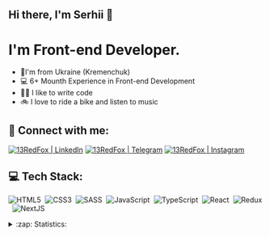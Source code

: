 ## Hi there, I'm Serhii 👋

# I'm Front-end Developer.

- 📍I'm from Ukraine (Kremenchuk)
- 💻 6+ Mounth Experience in Front-end Development
- 🧑‍💻 I like to write code
- 🚲 I love to ride a bike and listen to music

## 🤝 Connect with me:

[<img alt="13RedFox | LinkedIn" src="https://img.shields.io/badge/LinkedIn-1a5ad9.svg?&style=for-for-the-badge&logo=linkedin&logoColor=fff" />][linkedin]
[<img alt="13RedFox | Telegram" src="https://img.shields.io/badge/Instagram-e88274.svg?&style=for-for-the-badge&logo=Instagram&logoColor=fff" />][telegram]
[<img alt="13RedFox | Instagram" src="https://img.shields.io/badge/Telegram-4b81eb.svg?&style=for-for-the-badge&logo=telegram&logoColor=fff" />][instagram]

## 💻 Tech Stack:

<img alt="HTML5" src="https://img.shields.io/badge/HTML5-5aabe8.svg?&style=for-the-badge&logo=html5&logoColor=fff&logoWidth=20&labelColor=AC1F21" />&nbsp;
<img alt="CSS3" src="https://img.shields.io/badge/CSS3-5aabe8.svg?&style=for-the-badge&logo=CSS3&logoColor=fff&logoWidth=20&labelColor=AC1F21" />&nbsp;
<img alt="SASS" src="https://img.shields.io/badge/SCSS-5aabe8.svg?&style=for-the-badge&logo=SASS&logoColor=fff&logoWidth=20&labelColor=AC1F21" />&nbsp;
<img alt="JavaScript" src="https://img.shields.io/badge/JavaScript-5aabe8.svg?&style=for-the-badge&logo=javascript&logoColor=fff&logoWidth=20&labelColor=AC1F21" />&nbsp;
<img alt="TypeScript" src="https://img.shields.io/badge/TypeScript-5aabe8.svg?&style=for-the-badge&logo=TypeScript&logoColor=fff&logoWidth=20&labelColor=AC1F21" />&nbsp;
<img alt="React" src="https://img.shields.io/badge/React-5aabe8.svg?&style=for-the-badge&logo=react&logoColor=fff&logoWidth=20&labelColor=AC1F21" />&nbsp;
<img alt="Redux" src="https://img.shields.io/badge/Redux-5aabe8.svg?&style=for-the-badge&logo=redux&logoColor=fff&logoWidth=20&labelColor=AC1F21" />&nbsp;
<img alt="NextJS" src="https://img.shields.io/badge/Next JS-5aabe8.svg?&style=for-the-badge&logo=next.js&logoColor=fff&logoWidth=20&labelColor=AC1F21" />&nbsp;

<details>
  <summary>:zap: Statistics:</summary>
  
   <img align="left" alt="codeSTACKr's GitHub Stats" src="https://github-readme-stats.vercel.app/api/top-langs/?username=13redfox&langs_count=8&layout=compact" />
    <br />
    <img align="left" alt="codeSTACKr's GitHub Stats" src="https://github-readme-stats.vercel.app/api?username=13redfox&show_icons=true" />
</details>

<!--

**13RedFox/13RedFox** is a ✨ _special_ ✨ repository because its `README.md` (this file) appears on your GitHub profile.



Here are some ideas to get you started:



- 🔭 I’m currently working on ...

- 🌱 I’m currently learning ...

- 👯 I’m looking to collaborate on ...

- 🤔 I’m looking for help with ...

- 💬 Ask me about ...

- 📫 How to reach me: ...

- 😄 Pronouns: ...

- ⚡ Fun fact: ...

-->

[linkedin]: https://www.linkedin.com/in/13redfox/
[telegram]: https://t.me/gtCunningFox
[instagram]: https://www.instagram.com/gtcunningfox
